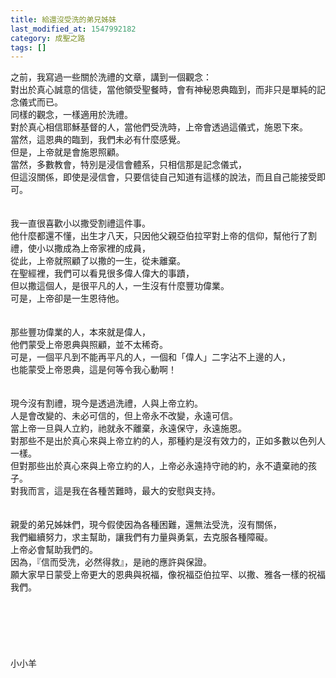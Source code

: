 ```yaml
---
title: 給還沒受洗的弟兄姊妹
last_modified_at: 1547992182
category: 成聖之路
tags: []
---
```


之前，我寫過一些關於洗禮的文章，講到一個觀念：<br>對出於真心誠意的信徒，當他領受聖餐時，會有神秘恩典臨到，而非只是單純的記念儀式而已。<br>同樣的觀念，一樣適用於洗禮。<br><!--more-->對於真心相信耶穌基督的人，當他們受洗時，上帝會透過這儀式，施恩下來。<br>當然，這恩典的臨到，我們未必有什麼感覺。<br>但是，上帝就是會施恩照顧。<br>當然，多數教會，特別是浸信會體系，只相信那是記念儀式，<br>但這沒關係，即使是浸信會，只要信徒自己知道有這樣的說法，而且自己能接受即可。<br> <br><br>我一直很喜歡小以撒受割禮這件事。<br>他什麼都還不懂，出生才八天，只因他父親亞伯拉罕對上帝的信仰，幫他行了割禮，使小以撒成為上帝家裡的成員，<br>從此，上帝就照顧了以撒的一生，從未離棄。<br>在聖經裡，我們可以看見很多偉人偉大的事蹟，<br>但以撒這個人，是很平凡的人，一生沒有什麼豐功偉業。<br>可是，上帝卻是一生恩待他。<br> <br><br>那些豐功偉業的人，本來就是偉人，<br>他們蒙受上帝恩典與照顧，並不太稀奇。<br>可是，一個平凡到不能再平凡的人，一個和「偉人」二字沾不上邊的人，<br>也能蒙受上帝恩典，這是何等令我心動啊！<br><br><br>現今沒有割禮，現今是透過洗禮，人與上帝立約。<br>人是會改變的、未必可信的，但上帝永不改變，永遠可信。<br>當上帝一旦與人立約，祂就永不離棄，永遠保守，永遠施恩。<br>對那些不是出於真心來與上帝立約的人，那種約是沒有效力的，正如多數以色列人一樣。<br>但對那些出於真心來與上帝立約的人，上帝必永遠持守祂的約，永不遺棄祂的孩子。<br>對我而言，這是我在各種苦難時，最大的安慰與支持。<br><br><br>親愛的弟兄姊妹們，現今假使因為各種困難，還無法受洗，沒有關係，<br>我們繼續努力，求主幫助，讓我們有力量與勇氣，去克服各種障礙。<br>上帝必會幫助我們的。<br>因為，『信而受洗，必然得救』，是祂的應許與保證。<br>願大家早日蒙受上帝更大的恩典與祝福，像祝福亞伯拉罕、以撒、雅各一樣的祝福我們。<br><br><br><br><br><br><br>小小羊<br><br><br><br><br><br><br><br>
